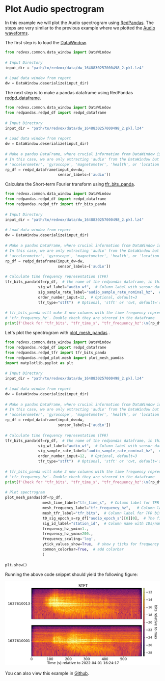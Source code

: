 # Plot Audio spectrogram

In this example we will plot the Audio spectrogram using [RedPandas](https://github.com/RedVoxInc/redpandas). 
The steps are very similar to the previous example where we plotted the [Audio waveforms](04_plot_wiggles.md).

The first step is to load the
[DataWindow](https://github.com/RedVoxInc/redvox-python-sdk/tree/master/docs/python_sdk/data_window#-redvox-python-sdk-datawindow-manual).

```python
from redvox.common.data_window import DataWindow

# Input Directory
input_dir = "path/to/redvox/data/dw_1648830257000498_2.pkl.lz4"

# Load data window from report
dw = DataWindow.deserialize(input_dir)
```

The next step is to make a pandas dataframe using RedPandas
[redpd_dataframe](https://github.com/RedVoxInc/redpandas/blob/master/docs/redpandas/using_redpandas.md#opening-redvox-data-with-redpandas).

```python
from redvox.common.data_window import DataWindow
from redpandas.redpd_df import redpd_dataframe

# Input Directory
input_dir = "path/to/redvox/data/dw_1648830257000498_2.pkl.lz4"

# Load data window from report
dw = DataWindow.deserialize(input_dir)

# Make a pandas DataFrame, where crucial information from DataWindow is extracted
# In this case, we are only extracting 'audio' from the DataWindow but other sensors such as 'barometer',
# 'accelerometer', 'gyroscope', 'magnetometer', 'health', or 'location' are possible
rp_df = redpd_dataframe(input_dw=dw,
                        sensor_labels=['audio'])
```

Calculate the Short-term Fourier transform using 
[tfr_bits_panda](https://github.com/RedVoxInc/redpandas/blob/master/docs/redpandas/advance_use_redpandas.md#time-frequency-representation).

```python
from redvox.common.data_window import DataWindow
from redpandas.redpd_df import redpd_dataframe
from redpandas.redpd_tfr import tfr_bits_panda

# Input Directory
input_dir = "path/to/redvox/data/dw_1648830257000498_2.pkl.lz4"

# Load data window from report
dw = DataWindow.deserialize(input_dir)

# Make a pandas DataFrame, where crucial information from DataWindow is extracted
# In this case, we are only extracting 'audio' from the DataWindow but other sensors such as 'barometer',
# 'accelerometer', 'gyroscope', 'magnetometer', 'health', or 'location' are possible
rp_df = redpd_dataframe(input_dw=dw,
                        sensor_labels=['audio'])

# Calculate time frequency representation (TFR)
tfr_bits_panda(df=rp_df,  # the name of the redpandas dataframe, in this case rp_df
               sig_wf_label="audio_wf",  # Column label with sensor data, in this case audio
               sig_sample_rate_label="audio_sample_rate_nominal_hz",  # Column label with sample rate
               order_number_input=12,  # Optional, default=3
               tfr_type="stft")  # Optional, 'stft' or 'cwt, default='stft'

# tfr_bits_panda will make 3 new columns with the time frequency representation: 'tfr_bits', 'tfr_time_s',
# 'tfr_frequency_hz'. Double check they are strored in the dataframe
print(f'Check for "tfr_bits", "tfr_time_s", "tfr_frequency_hz":\n{rp_df.columns.values}')
```

Let's plot the spectrogram with 
[plot_mesh_pandas](https://github.com/RedVoxInc/redpandas/blob/master/docs/redpandas/advance_use_redpandas.md#plotting-time-frequency-representation)
.

```python
from redvox.common.data_window import DataWindow
from redpandas.redpd_df import redpd_dataframe
from redpandas.redpd_tfr import tfr_bits_panda
from redpandas.redpd_plot.mesh import plot_mesh_pandas
import matplotlib.pyplot as plt

# Input Directory
input_dir = "path/to/redvox/data/dw_1648830257000498_2.pkl.lz4"

# Load data window from report
dw = DataWindow.deserialize(input_dir)

# Make a pandas DataFrame, where crucial information from DataWindow is extracted
# In this case, we are only extracting 'audio' from the DataWindow but other sensors such as 'barometer',
# 'accelerometer', 'gyroscope', 'magnetometer', 'health', or 'location' are possible
rp_df = redpd_dataframe(input_dw=dw,
                        sensor_labels=['audio'])

# Calculate time frequency representation (TFR)
tfr_bits_panda(df=rp_df,  # the name of the redpandas dataframe, in this case rp_df
               sig_wf_label="audio_wf",  # Column label with sensor data, in this case audio
               sig_sample_rate_label="audio_sample_rate_nominal_hz",  # Column label with sample rate
               order_number_input=12,  # Optional, default=3
               tfr_type="stft")  # Optional, 'stft' or 'cwt, default='stft'

# tfr_bits_panda will make 3 new columns with the time frequency representation: 'tfr_bits', 'tfr_time_s',
# 'tfr_frequency_hz'. Double check they are strored in the dataframe
print(f'Check for "tfr_bits", "tfr_time_s", "tfr_frequency_hz":\n{rp_df.columns.values}')

# Plot spectrogram
plot_mesh_pandas(df=rp_df,
                 mesh_time_label="tfr_time_s",  # Column label for TFR timestamps
                 mesh_frequency_label="tfr_frequency_hz",   # Column label for TFR frequency
                 mesh_tfr_label="tfr_bits",  # Column label for TFR bits
                 t0_sig_epoch_s=rp_df["audio_epoch_s"][0][0],  # The first timestamp
                 sig_id_label="station_id",  # Column name with IDs/names of stations, important for y ticks
                 frequency_hz_ymin=1.,
                 frequency_hz_ymax=200.,
                 frequency_scaling='log',
                 ytick_values_show=True,  # show y ticks for frequency
                 common_colorbar=True,  # add colorbar
                 )

plt.show()
```
Running the above code snippet should yield the following figure:

![](../img/fig_ex_05.png)

You can also view this example in 
[Github](https://github.com/RedVoxInc/redvox-examples/blob/main/examples/ex_05_plot_spectrogram_audio/plot_redpandas_spectrogram.py).


